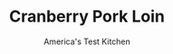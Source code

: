 ---
layout: ../../layouts/MarkdownPostLayout.astro
title: Cranberry Pork Loin
author: America's Test Kitchen
pubDate: 2023-03-15
description: "Cranberry-glazed pork roast sounds like a great idea-as long as the meat stays juicy and the cranberry is more than just a pretty color."
image_url: https://res.cloudinary.com/hksqkdlah/image/upload/ar_1:1,c_fill,dpr_2.0,f_auto,fl_lossy.progressive.strip_profile,g_faces:auto,q_auto:low,w_344/7870_sfs-cranberry-pork-roast-2-276515
tags: ["Main Courses","Pork"]
calories: 
protein: 
carbohydrates: 
fats: 
fiber: 
ingredients: ["1 (3-pound), boneless pork loin roast","1 tablespoon, unsalted butter","2 , garlic cloves, minced","2 teaspoons, minced fresh thyme","1 (16-ounce) can whole berry, cranberry sauce","1 1/2 cups plus 2 tablespoons, cranberry juice","1 cup, dried cranberries","3 tablespoons, ketchup","1 tablespoon, Dijon mustard","2 tablespoons packed, light brown sugar","1 teaspoon, distilled white vinegar","1 tablespoon, cornstarch"]
serves: 8
time: "2 hours"
instructions: ["PREP PORK Adjust oven rack to upper-middle position and heat oven to 425 degrees. Pat pork dry with paper towels and season with salt and pepper. Using knife, score fat on top of roast at ½-inch intervals.","MAKE SAUCE Melt butter in large saucepan over medium-high heat. Cook garlic and thyme until fragrant, about 30 seconds. Stir in cranberry sauce, 1½ cups cranberry juice, dried cranberries, ketchup, mustard, sugar, and vinegar and bring to boil. Reduce heat to medium-low and simmer until slightly thickened, about 5 minutes. Whisk cornstarch and remaining 2 tablespoons cranberry juice in small bowl, then whisk into pot. Simmer until sauce is thickened, 1 to 2 minutes.","ROAST PORK Place pork, fat side up, in 13 by 9-inch baking pan. Pour sauce around pork and roast until top of pork is golden brown, about 45 minutes. Carefully spoon sauce over pork and continue to cook until meat registers 145 degrees, 20 to 25 minutes. Transfer pork to carving board, tent with foil, and let rest 15 minutes. Transfer sauce to serving bowl, cover, and keep warm. Slice pork and serve, passing sauce at table."]
nutrition: undefined
notes: "Use whole berry cranberry sauce, not jellied. Avoid unsweetened cranberry juice in this recipe, but cranberry juice cocktail will work just fine. Look for a pork loin roast with about a 1/4-inch cap of fat on the top; the fat helps keep this lean roast moist during cooking."
---